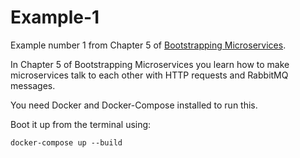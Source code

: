 # Example-1

Example number 1 from Chapter 5 of [Bootstrapping Microservices](https://www.bootstrapping-microservices.com).

In Chapter 5 of Bootstrapping Microservices you learn how to make microservices talk to each other with HTTP requests and RabbitMQ messages.

You need Docker and Docker-Compose installed to run this.

Boot it up from the terminal using:

    docker-compose up --build


